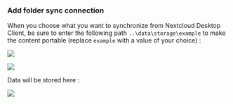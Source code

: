 ### Add folder sync connection

When you choose what you want to synchronize from Nextcloud Desktop Client, be sure to enter the following path `..\data\storage\example` to make the content portable (replace `example` with a value of your choice) :

![](/img/app/nextcloud/localfolder.png)

![](/img/app/nextcloud/localfolder2.png)

Data will be stored here :

![](/img/app/nextcloud/localfolder3.png)